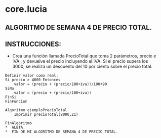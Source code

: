# core.lucia
##  ALGORITMO DE SEMANA 4 DE PRECIO TOTAL.
## INSTRUCCIONES:
* Crea una función llamada PrecioTotal que toma 2 parámetros, precio e IVA , y devuelve el precio incluyendo el IVA.
Si el precio supera los 3000, se realiza un descuento del 10 por ciento sobre el precio total.

```` PSC Funcion valor <- precioTotal (precio,iva)
Definir valor como real;
Si precio > 4000 Entonces
	valor = (precio + (precio/100+iva))/100+90
SiNo
	valor = (precio + (precio/100+iva))
FinSi
FinFuncion

Algoritmo ejemploPrecioTotal
	Imprimir precioTotal(8000,21)
	
FinAlgoritmo
*  ALETA.
*  FIN DE MI ALGORITMO DE SEMANA 4 DE PRECIO TOTAL.
